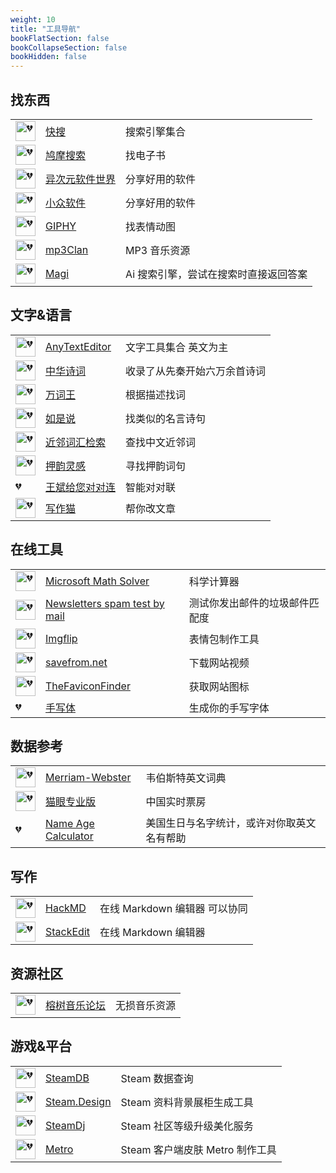 ```yaml
---
weight: 10
title: "工具导航"
bookFlatSection: false
bookCollapseSection: false
bookHidden: false
---
```


<style>
table th:first-of-type {
    min-width: 56px;
}
table th:nth-of-type(2) {
    width: 35%;
}
table th:nth-of-type(3) {
    width: 57%;
}
</style>



## 找东西

|  |  |  |
| ---- | ---- | ---- |
| <img loading="lazy" width="32px" alt="💔" src="https://search.chongbuluo.com/favicon.ico"> | [快搜](https://search.chongbuluo.com/) | 搜索引擎集合 |
| <img loading="lazy" width="32px" alt="💔" src="https://www.jiumodiary.com/images/apple/apple-57.png"> | [鸠摩搜索](https://www.jiumodiary.com/) | 找电子书 |
| <img loading="lazy" width="32px" alt="💔" src="https://cdn.iplaysoft.com/ips/icon/favicon-v1/favicon.ico"> | [异次元软件世界](https://www.iplaysoft.com) | 分享好用的软件 |
| <img loading="lazy" width="32px" alt="💔" src="https://img3.appinn.net/static/wp-content/uploads/Appinn-icon-32.jpg"> | [小众软件](https://www.appinn.com) | 分享好用的软件 |
| <img loading="lazy" width="32px" alt="💔" src="https://giphy.com/static/img/icons/apple-touch-icon-120px.png"> | [GIPHY](https://giphy.com/) | 找表情动图 |
| <img loading="lazy" width="32px" alt="💔" src="http://mp3clan.com/favicon.ico"> | [mp3Clan](http://mp3clan.com) | MP3 音乐资源 |
| <img loading="lazy" width="32px" alt="💔" src="https://magi.com/assets/icons/favicon-32x32.png"> | [Magi](https://magi.com/) | Ai 搜索引擎，尝试在搜索时直接返回答案 |

## 文字&语言

|  |  |  |
| ---- | ---- | ---- |
| <img loading="lazy" width="32px" alt="💔" src="https://www.anytexteditor.com/favicon-32x32.png"> | [AnyTextEditor](https://anytexteditor.com/) | 文字工具集合 英文为主 |
| <img loading="lazy" width="32px" alt="💔" src="https://www.shi-ci.com/favicon.ico"> | [中华诗词](https://www.shi-ci.com/) | 收录了从先秦开始六万余首诗词 |
| <img loading="lazy" width="32px" alt="💔" src="	https://wantwords.thunlp.org/static/image/zm2.ico"> | [万词王](https://wantwords.thunlp.org/home/) | 根据描述找词 |
| <img loading="lazy" width="32px" alt="💔" src="https://saying.mingdawoo.com/static/img/common/ming.logo.png"> | [如是说](https://saying.mingdawoo.com/) | 找类似的名言诗句 |
| <img loading="lazy" width="32px" alt="💔" src="	https://tool.mingdawoo.com/lang/nearby_word/static/img/common/bird.logo.png"> | [近邻词汇检索](https://tool.mingdawoo.com/lang/nearby_word/) | 查找中文近邻词 |
| <img loading="lazy" width="32px" alt="💔" src="https://rhyme.niucodata.com/favicon.ico"> | [押韵灵感](https://rhyme.niucodata.com/) | 寻找押韵词句 |
| 💔 | [王斌给您对对连](https://ai.binwang.me/couplet/) | 智能对对联 |
| <img loading="lazy" width="32px" alt="💔" src="https://uranus-static.oss-accelerate.aliyuncs.com/xiezuocat/favicon.ico"> | [写作猫](https://xiezuocat.com/) | 帮你改文章 |


## 在线工具

|  |  |  |
| ---- | ---- | ---- |
| <img loading="lazy" width="32px" alt="💔" src="https://mathsolver.microsoft.com/favicon.ico"> | [Microsoft Math Solver](https://mathsolver.microsoft.com/) | 科学计算器 |
| <img loading="lazy" width="32px" alt="💔" src="https://www.mail-tester.com/img/favicon.png"> | [Newsletters spam test by mail](https://www.mail-tester.com/) | 测试你发出邮件的垃圾邮件匹配度 |
| <img loading="lazy" width="32px" alt="💔" src="https://imgflip.com/favicon.ico"> | [Imgflip](https://imgflip.com) | 表情包制作工具 |
| <img loading="lazy" width="32px" alt="💔" src="https://en.savefrom.net/apple-touch-icon.png"> | [savefrom.net](https://savefrom.net/) | 下载网站视频 |
| <img loading="lazy" width="32px" alt="💔" src="http://besticon-demo.herokuapp.com/favicon.ico"> | [TheFaviconFinder](https://besticon-demo.herokuapp.com/) | 获取网站图标 |
| 💔 | [手写体](http://59.108.48.27/flexifont-chn/home/) | 生成你的手写字体 |

## 数据参考

|  |  |  |
| ---- | ---- | ---- |
| <img loading="lazy" width="32px" alt="💔" src="	https://www.merriam-webster.com/favicon.ico"> | [Merriam-Webster](https://www.merriam-webster.com/) | 韦伯斯特英文词典 |
| <img loading="lazy" width="32px" alt="💔" src="	https://obj.pipi.cn/festatic/piaofang/moviepro/favicon.ico"> | [猫眼专业版](https://piaofang.maoyan.com/dashboard) | 中国实时票房 |
| 💔 | [Name Age Calculator](http://rhiever.github.io/name-age-calculator/index.html?Gender=F&Name=Ashley) | 美国生日与名字统计，或许对你取英文名有帮助 |

## 写作

|  |  |  |
| ---- | ---- | ---- |
| <img loading="lazy" width="32px" alt="💔" src="https://hackmd.io/favicon.png"> | [HackMD](https://hackmd.io/) | 在线 Markdown 编辑器 可以协同 |
| <img loading="lazy" width="32px" alt="💔" src="https://stackedit.io/static/landing/favicon.ico"> | [StackEdit](https://stackedit.io/app) | 在线 Markdown 编辑器 |

## 资源社区

|  |  |  |
| ---- | ---- | ---- |
| <img loading="lazy" width="32px" alt="💔" src="https://rsdsd.cc/favicon.ico"> | [榕树音乐论坛](https://rsdsd.cc) | 无损音乐资源 |

## 游戏&平台

|  |  |  |
| ---- | ---- | ---- |
| <img loading="lazy" width="32px" alt="💔" src="https://steamdb.info/favicon.ico"> | [SteamDB](https://steamdb.info/) | Steam 数据查询 |
| <img loading="lazy" width="32px" alt="💔" src="https://steam.design/favicon-32x32.png"> | [Steam.Design](https://steam.design/) | Steam 资料背景展柜生成工具 |
| <img loading="lazy" width="32px" alt="💔" src="http://steamdj.com/favicon.ico"> | [SteamDj](http://steamdj.com/favicon.ico) | Steam 社区等级升级美化服务 |
| <img loading="lazy" width="32px" alt="💔" src="https://metroforsteam.com/assets/favicon.ico"> | [Metro](https://metroforsteam.com) | Steam 客户端皮肤 Metro 制作工具 |




